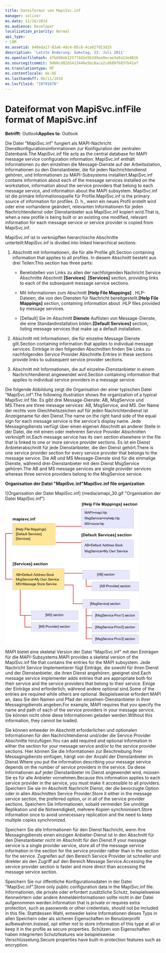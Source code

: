 ```yaml
---
title: Dateiformat von MapiSvc.inf
manager: soliver
ms.date: 11/16/2014
ms.audience: Developer
localization_priority: Normal
api_type:
- COM
ms.assetid: b48eda17-83a8-4dc4-85c8-4ca827d13d25
description: 'Letzte Änderung: Samstag, 23. Juli 2011'
ms.openlocfilehash: 47b698eb12577442e5b2d9ea9ecae3e8a13e402b
ms.sourcegitcommit: 9d60cd82b5413446e5bc8ace2cd689f683fb41a7
ms.translationtype: MT
ms.contentlocale: de-DE
ms.lasthandoff: 06/11/2018
ms.locfileid: "19791676"
---
```

# <a name="file-format-of-mapisvcinf"></a><span data-ttu-id="7ebda-103">Dateiformat von MapiSvc.inf</span><span class="sxs-lookup"><span data-stu-id="7ebda-103">File format of MapiSvc.inf</span></span>

<span data-ttu-id="7ebda-104">**Betrifft**: Outlook</span><span class="sxs-lookup"><span data-stu-id="7ebda-104">**Applies to**: Outlook</span></span> 
  
<span data-ttu-id="7ebda-105">Die Datei "MapiSvc.inf" fungiert als MAPI-Nachricht Dienstkonfigurationsinformationen zur Konfiguration der zentralen Datenbank.</span><span class="sxs-lookup"><span data-stu-id="7ebda-105">The MapiSvc.inf file acts as the central database for MAPI message service configuration information.</span></span> <span data-ttu-id="7ebda-106">MapiSvc.inf enthält Informationen zu den einzelnen die Message-Dienste auf der Arbeitsstation, Informationen zu den Dienstanbieter, die für jeden Nachrichtendienst gehören, und Informationen zu MAPI-Subsystems installiert.</span><span class="sxs-lookup"><span data-stu-id="7ebda-106">MapiSvc.inf contains information about each of the message services installed on the workstation, information about the service providers that belong to each message service, and information about the MAPI subsystem.</span></span> <span data-ttu-id="7ebda-107">MapiSvc.inf ist die primäre Informationsquelle für Profile.</span><span class="sxs-lookup"><span data-stu-id="7ebda-107">MapiSvc.inf is the primary source of information for profiles.</span></span> <span data-ttu-id="7ebda-108">D. h., wenn ein neues Profil erstellt wird oder eine vorhandene geändert, relevanten Informationen für jeden Nachrichtendienst oder Dienstanbieter aus MapiSvc.inf kopiert wird.</span><span class="sxs-lookup"><span data-stu-id="7ebda-108">That is, when a new profile is being built or an existing one modified, relevant information for each message service or service provider is copied from MapiSvc.inf.</span></span> 
  
<span data-ttu-id="7ebda-109">MapiSvc.inf ist in verknüpften hierarchische Abschnitte unterteilt:</span><span class="sxs-lookup"><span data-stu-id="7ebda-109">MapiSvc.inf is divided into linked hierarchical sections:</span></span>
  
1. <span data-ttu-id="7ebda-110">Abschnitt mit Informationen, die für alle Profile gilt.</span><span class="sxs-lookup"><span data-stu-id="7ebda-110">Section containing information that applies to all profiles.</span></span> <span data-ttu-id="7ebda-111">In diesem Abschnitt besteht aus drei Teilen:</span><span class="sxs-lookup"><span data-stu-id="7ebda-111">This section has three parts:</span></span>
    
   - <span data-ttu-id="7ebda-112">Bereitstellen von Links zu allen der nachfolgenden Nachricht Service Abschnitte Abschnitt **[Services]** .</span><span class="sxs-lookup"><span data-stu-id="7ebda-112">**[Services]** section, providing links to each of the subsequent message service sections.</span></span> 
    
   - <span data-ttu-id="7ebda-113">Mit Informationen zum Abschnitt **[Help File Mappings]** . HLP-Dateien, die von den Diensten für Nachricht bereitgestellt.</span><span class="sxs-lookup"><span data-stu-id="7ebda-113">**[Help File Mappings]** section, containing information about .HLP files provided by message services.</span></span> 
    
   - <span data-ttu-id="7ebda-114">[Default] Sie im Abschnitt **Dienste** Auflisten von Message-Dienste, die eine Standardinstallation bilden.</span><span class="sxs-lookup"><span data-stu-id="7ebda-114">**[Default Services]** section, listing message services that make up a default installation.</span></span> 
    
2. <span data-ttu-id="7ebda-115">Abschnitt mit Informationen, die für einzelne Message Dienste gilt.</span><span class="sxs-lookup"><span data-stu-id="7ebda-115">Section containing information that applies to individual message services.</span></span> <span data-ttu-id="7ebda-116">Einträge in den folgenden Abschnitten finden Sie Links zu nachfolgenden Service Provider Abschnitte.</span><span class="sxs-lookup"><span data-stu-id="7ebda-116">Entries in these sections provide links to subsequent service provider sections.</span></span>
    
3. <span data-ttu-id="7ebda-117">Abschnitt mit Informationen, die auf einzelne-Dienstanbieter in einem Nachrichtendienst angewendet wird.</span><span class="sxs-lookup"><span data-stu-id="7ebda-117">Section containing information that applies to individual service providers in a message service.</span></span>
    
<span data-ttu-id="7ebda-118">Die folgende Abbildung zeigt die Organisation der einer typischen Datei "MapiSvc.inf".</span><span class="sxs-lookup"><span data-stu-id="7ebda-118">The following illustration shows the organization of a typical MapiSvc.inf file.</span></span> <span data-ttu-id="7ebda-119">Es gibt drei Message-Dienste: AB, MsgService und MS.</span><span class="sxs-lookup"><span data-stu-id="7ebda-119">There are three message services: AB, MsgService, and MS.</span></span> <span data-ttu-id="7ebda-120">Der Name der rechts vom Gleichheitszeichen auf für jeden Nachrichtendienst ist Anzeigename für den Dienst.</span><span class="sxs-lookup"><span data-stu-id="7ebda-120">The name on the right hand side of the equal sign for each message service is the service's display name.</span></span> <span data-ttu-id="7ebda-121">Jede Messagingdiensts verfügt über einen eigenen Abschnitt an anderer Stelle in der Datei, die mit einem oder mehreren Service Provider Abschnitten verknüpft ist.</span><span class="sxs-lookup"><span data-stu-id="7ebda-121">Each message service has its own section elsewhere in the file that is linked to one or more service provider sections.</span></span> <span data-ttu-id="7ebda-122">Es ist ein Dienst Anbieterabschnitt für jede Dienstanbieter, die den Dienst gehört.</span><span class="sxs-lookup"><span data-stu-id="7ebda-122">There is one service provider section for every service provider that belongs to the message service.</span></span> <span data-ttu-id="7ebda-123">Die AB und MS Message-Dienste sind für die einmalige Dienste, während drei-Dienstanbieter mit dem Dienst MsgService gehören.</span><span class="sxs-lookup"><span data-stu-id="7ebda-123">The AB and MS message services are single provider services whereas three service providers belong to the MsgService service.</span></span>
  
<span data-ttu-id="7ebda-124">**Organisation der Datei "MapiSvc.inf"**</span><span class="sxs-lookup"><span data-stu-id="7ebda-124">**MapiSvc.inf file organization**</span></span>
  
<span data-ttu-id="7ebda-125">![Organisation der Datei MapiSvc.inf] (media/amapi_30.gif "Organisation der Datei MapiSvc.inf")</span><span class="sxs-lookup"><span data-stu-id="7ebda-125">![MapiSvc.inf file organization](media/amapi_30.gif "MapiSvc.inf file organization")</span></span>
  
<span data-ttu-id="7ebda-126">MAPI bietet eine skeletal Version der Datei "MapiSvc.inf" mit den Einträgen für die MAPI-Subsystems.</span><span class="sxs-lookup"><span data-stu-id="7ebda-126">MAPI provides a skeletal version of the MapiSvc.inf file that contains the entries for the MAPI subsystem.</span></span> <span data-ttu-id="7ebda-127">Jede Nachricht Service Implementierer fügt Einträge, die sowohl für ihren Dienst und der Dienstanbieter, die ihren Dienst angehören, geeignet sind.</span><span class="sxs-lookup"><span data-stu-id="7ebda-127">Each message service implementer adds entries that are appropriate both for their service and the service providers that belong to their service.</span></span> <span data-ttu-id="7ebda-128">Einige der Einträge sind erforderlich, während andere optional sind.</span><span class="sxs-lookup"><span data-stu-id="7ebda-128">Some of the entries are required while others are optional.</span></span> <span data-ttu-id="7ebda-129">Beispielsweise erfordert MAPI an, dass Sie den Namen und Pfad der einzelnen-Dienstanbieter in Ihrer Messagingdiensts angeben.</span><span class="sxs-lookup"><span data-stu-id="7ebda-129">For example, MAPI requires that you specify the name and path of each of the service providers in your message service.</span></span> <span data-ttu-id="7ebda-130">Sie können nicht ohne diese Informationen geladen werden.</span><span class="sxs-lookup"><span data-stu-id="7ebda-130">Without this information, they cannot be loaded.</span></span>
  
<span data-ttu-id="7ebda-131">Sie können entweder im Abschnitt erforderlichen und optionalen Informationen für den Nachrichtendienst und/oder die Service Provider Abschnitte hinzufügen.</span><span class="sxs-lookup"><span data-stu-id="7ebda-131">You can add required and optional information in either the section for your message service and/or to the service provider sections.</span></span> <span data-ttu-id="7ebda-132">Hier können Sie die Informationen zur Beschreibung Ihrer Messagingdiensts einfügen, hängt von der Anzahl der Dienstanbieter im Dienst.</span><span class="sxs-lookup"><span data-stu-id="7ebda-132">Where you put the information describing your message service depends on the number of service providers in the service.</span></span> <span data-ttu-id="7ebda-133">Da diese Informationen auf jeder Dienstanbieter im Dienst angewendet wird, müssen Sie es für alle Anbieter vornehmen.</span><span class="sxs-lookup"><span data-stu-id="7ebda-133">Because this information applies to each service provider in the service, you must make it accessible to all providers.</span></span> <span data-ttu-id="7ebda-134">Speichern Sie sie im Abschnitt Nachricht Dienst, der die bevorzugte Option oder in allen Abschnitten Service Provider.</span><span class="sxs-lookup"><span data-stu-id="7ebda-134">Store it either in the message service section, the preferred option, or in all of the service provider sections.</span></span> <span data-ttu-id="7ebda-135">Speichern Sie Informationen, sobald vermeiden Sie unnötige Replikation und die Notwendigkeit, mehrere Kopien synchronisiert.</span><span class="sxs-lookup"><span data-stu-id="7ebda-135">Store information once to avoid unnecessary replication and the need to keep multiple copies synchronized.</span></span>
  
<span data-ttu-id="7ebda-136">Speichern Sie alle Informationen für den Dienst Nachricht, wenn Ihre Messagingdiensts einen einzigen Anbieter-Dienst ist in den Abschnitt für den Dienstanbieter nicht im Abschnitt für den Dienst.</span><span class="sxs-lookup"><span data-stu-id="7ebda-136">If your message service is a single provider service, store all of the message service information in the section for the service provider rather than in the section for the service.</span></span> <span data-ttu-id="7ebda-137">Zugreifen auf den Bereich Service Provider ist schneller und direkter als den Zugriff auf den Bereich Message Service.</span><span class="sxs-lookup"><span data-stu-id="7ebda-137">Accessing the service provider section is faster and more direct than accessing the message service section.</span></span> 
  
<span data-ttu-id="7ebda-138">Speichern Sie nur öffentliche Konfigurationsdaten in der Datei "MapiSvc.inf".</span><span class="sxs-lookup"><span data-stu-id="7ebda-138">Store only public configuration data in the MapiSvc.inf file.</span></span> <span data-ttu-id="7ebda-139">Informationen, die private oder erfordert zusätzliche Schutz, beispielsweise Kennwörtern oder andere Anmeldeinformationen sollte nicht in der Datei aufgenommen werden.</span><span class="sxs-lookup"><span data-stu-id="7ebda-139">Information that is private or requires extra protection, such as passwords or other credentials, should not be included in this file.</span></span> <span data-ttu-id="7ebda-140">Stattdessen Wahl, entweder keine Informationen dieses Typs in allen Speichern oder als sicheren Eigenschaften im Benutzerprofil aufbewahren.</span><span class="sxs-lookup"><span data-stu-id="7ebda-140">Instead, opt either not to store information of this type at all or keep it in the profile as secure properties.</span></span> <span data-ttu-id="7ebda-141">Schützen von Eigenschaften haben integrierten Schutzfeatures wie beispielsweise Verschlüsselung.</span><span class="sxs-lookup"><span data-stu-id="7ebda-141">Secure properties have built-in protection features such as encryption.</span></span>
  

